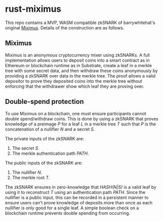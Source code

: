# rust-miximus

This repo contains a MVP, WASM compatible zkSNARK of barrywhitehat's original [Miximus](https://github.com/barryWhiteHat/miximus). Details of the construction are as follows.

## Miximus
Miximus is an anonymous cryptocurrency mixer using zkSNARKs. A full implementation allows users to deposit coins into a smart contract as in Ethereum or blockchain runtime as in Substrate, create a leaf in a merkle tree with some secret data, and then withdraw these coins anonymously by providing a zkSNARK over data in the merkle tree. The proof allows a valid depositor to prove they deposited coins into the merkle tree without enforcing that the withdrawer show which leaf they are proving over.

## Double-spend protection
To use Miximus on a blockchain, one must ensure participants cannot double spend/withdraw coins. This is done by using a zkSNARK that proves knowledge of a preimage _P_ for a leaf _L_ in a merkle tree _T_ such that _P_ is the concatenation of a nullifier _N_ and a secret _S_.

The private inputs of the zkSNARK are:
1. The secret _S_.
2. The merkle authentication path _PATH_.

The public inputs of the zkSNARK are:
1. The nullifier _N_.
2. The merkle root _T_.

The zkSNARK ensures in zero-knowledge that _HASH(N|S)_ is a valid leaf by using it to reconstruct _T_ using an authentication path _PATH_. Since the nullifier is a public input, this can be recorded in a persistent manner to ensure users can't prove knowledge of deposits more than once as each nullifier is only good for a single leaf. A simple boolean check on a blockchain runtime prevents double spending from occurring.